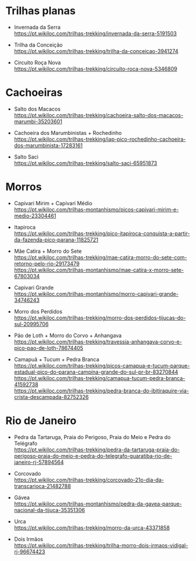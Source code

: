 # Trilhas planas
* Invernada da Serra\
https://pt.wikiloc.com/trilhas-trekking/invernada-da-serra-5191503

* Trilha da Conceição\
https://pt.wikiloc.com/trilhas-trekking/trilha-da-conceicao-3941274

* Circuito Roça Nova\
https://pt.wikiloc.com/trilhas-trekking/circuito-roca-nova-5346809

# Cachoeiras
* Salto dos Macacos\
https://pt.wikiloc.com/trilhas-trekking/cachoeira-salto-dos-macacos-marumbi-35203601

* Cachoeira dos Marumbinistas + Rochedinho\
https://pt.wikiloc.com/trilhas-trekking/iap-pico-rochedinho-cachoeira-dos-marumbinista-17283161 

* Salto Saci\
https://pt.wikiloc.com/trilhas-trekking/salto-saci-65951873

# Morros

* Capivari Mirim + Capivari Médio\
https://pt.wikiloc.com/trilhas-montanhismo/picos-capivari-mirim-e-medio-23304461

* Itapiroca\
https://pt.wikiloc.com/trilhas-trekking/pico-itapiroca-conquista-a-partir-da-fazenda-pico-parana-11825721

* Mãe Catira + Morro do Sete\
https://pt.wikiloc.com/trilhas-trekking/mae-catira-morro-do-sete-com-retorno-pelo-rio-29173479 \
https://pt.wikiloc.com/trilhas-montanhismo/mae-catira-x-morro-sete-67803034

* Capivari Grande\
https://pt.wikiloc.com/trilhas-montanhismo/morro-capivari-grande-34746243

* Morro dos Perdidos\
https://pt.wikiloc.com/trilhas-trekking/morro-dos-perdidos-tijucas-do-sul-20995706

* Pão de Loth + Morro do Corvo + Anhangava\
https://pt.wikiloc.com/trilhas-trekking/travessia-anhangava-corvo-e-pico-pao-de-loth-78674405

* Camapuã + Tucum + Pedra Branca\
https://pt.wikiloc.com/trilhas-trekking/picos-camapua-e-tucum-parque-estadual-pico-do-parana-campina-grande-do-sul-pr-br-83270844 \
https://pt.wikiloc.com/trilhas-trekking/camapua-tucum-pedra-branca-41592738 \
https://pt.wikiloc.com/trilhas-trekking/pedra-branca-do-ibitiraquire-via-crista-descampada-82752326

# Rio de Janeiro
* Pedra da Tartaruga, Praia do Perigoso, Praia do Meio e Pedra do Telégrafo\
https://pt.wikiloc.com/trilhas-trekking/pedra-da-tartaruga-praia-do-perigoso-praia-do-meio-e-pedra-do-telegrafo-guaratiba-rio-de-janeiro-rj-57894564

* Corcovado\
https://pt.wikiloc.com/trilhas-trekking/corcovado-21o-dia-da-transcarioca-21482788

* Gávea\
https://pt.wikiloc.com/trilhas-montanhismo/pedra-da-gavea-parque-nacional-da-tijuca-35351306

* Urca\
https://pt.wikiloc.com/trilhas-trekking/morro-da-urca-43371858

* Dois Irmãos\
https://pt.wikiloc.com/trilhas-trekking/trilha-morro-dois-irmaos-vidigal-rj-96674423
